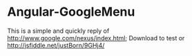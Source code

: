 Angular-GoogleMenu
==================

This is a simple and quickly reply of http://www.google.com/nexus/index.html;
Download to test or http://jsfiddle.net/justBorn/9GHj4/


